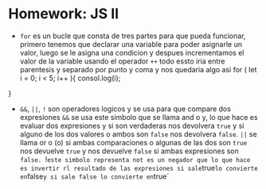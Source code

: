# Homework: JS II

* `for` es un bucle que consta de tres partes para que pueda funcionar, primero tenemos que declarar una variable para poder asignarle un valor, luego se le asigna una condicion y despues incrementamos el valor de la variable usando el operador  `++` todo essto iria entre parentesis  y separado por punto y coma y nos quedaria algo asi
for ( let i = 0; i < 5; i++ ){
    consol.log(i);

}    

* `&&`, `||`, `!` son operadores logicos y se usa para que compare dos expresiones
`&&` se usa este simbolo que se llama and o y, lo que hace es evaluar dos expresiones y si son verdaderas nos devolvera `true` y si alguno de los dos valores o ambos son `false` nos devolvera `false`.
`||` se llama or o (o) si ambas comparaciones o algunas de las dos son `true` nos devuelve `true` y nos devuelve `false` si ambas expresiones son `false.
`!` este simbolo representa not es un negador que lo que hace es invertir rl resultado de las expresiones si sale `true` lo convierte en `false` y si sale false lo convierte en `true` 